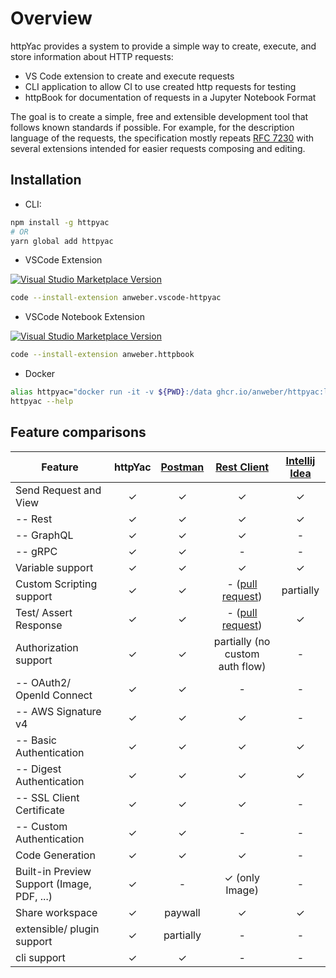 # Overview

httpYac provides a system to provide a simple way to create, execute, and store information about HTTP requests:

- VS Code extension to create and execute requests
- CLI application to allow CI to use created http requests for testing
- httpBook for documentation of requests in a Jupyter Notebook Format

The goal is to create a simple, free and extensible development tool that follows known standards if possible. For example, for the description language of the requests, the specification mostly repeats [RFC 7230](https://tools.ietf.org/html/rfc7230#section-3) with several extensions intended for easier requests composing and editing.



## Installation

- CLI:

``` bash
npm install -g httpyac
# OR
yarn global add httpyac
```


- VSCode Extension

[![Visual Studio Marketplace Version](https://img.shields.io/visual-studio-marketplace/v/anweber.vscode-httpyac?style=flat-square)](https://marketplace.visualstudio.com/items?itemName=anweber.vscode-httpyac)

``` bash
code --install-extension anweber.vscode-httpyac
```


- VSCode Notebook Extension

[![Visual Studio Marketplace Version](https://img.shields.io/visual-studio-marketplace/v/anweber.httpbook?style=flat-square)](https://marketplace.visualstudio.com/items?itemName=anweber.httpbook)

``` bash
code --install-extension anweber.httpbook
```

- Docker

``` bash
alias httpyac="docker run -it -v ${PWD}:/data ghcr.io/anweber/httpyac:latest"
httpyac --help
```

## Feature comparisons

| Feature | httpYac | [Postman](https://www.postman.com/) | [Rest Client](https://marketplace.visualstudio.com/items?itemName=humao.rest-client) | [Intellij Idea](https://www.jetbrains.com/help/idea/http-client-in-product-code-editor.html) |
| - | :-: | :-: | :-: | :-: |
| Send Request and View | ✓ | ✓ | ✓ | ✓ |
| -- Rest | ✓ | ✓ | ✓ | ✓ |
| -- GraphQL | ✓ | ✓ | ✓ | - |
| -- gRPC | ✓ | ✓ | - | - |
| Variable support | ✓ | ✓ | ✓ | ✓ |
| Custom Scripting support | ✓ | ✓ | - ([pull request](https://github.com/Huachao/vscode-restclient/pull/674)) | partially |
| Test/ Assert Response | ✓ | ✓ | - ([pull request](https://github.com/Huachao/vscode-restclient/pull/773)) | ✓ |
| Authorization support | ✓ | ✓ | partially (no custom auth flow) | - |
| -- OAuth2/ OpenId Connect | ✓ | ✓ | - | - |
| -- AWS Signature v4 | ✓ | ✓ | ✓ | - |
| -- Basic Authentication | ✓ | ✓ | ✓ | ✓ |
| -- Digest Authentication | ✓ | ✓ | ✓ | ✓ |
| -- SSL Client Certificate | ✓ | ✓ | ✓ | - |
| -- Custom Authentication | ✓ | ✓ | - | - |
| Code Generation | ✓ | ✓ | ✓ | - |
| Built-in Preview Support (Image, PDF, ...) | ✓ | - | ✓ (only Image) | - |
| Share workspace | ✓ | paywall | ✓ | ✓ |
| extensible/ plugin support | ✓ | partially | - | - |
| cli support | ✓ | ✓ | - | - |